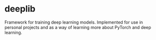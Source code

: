 # deeplib

Framework for training deep learning models. Implemented for use in personal projects and as a way of learning more about PyTorch and deep learning. 

